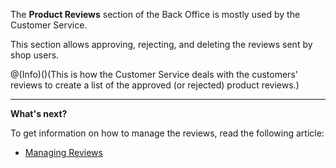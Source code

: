 The **Product Reviews** section of the Back Office is mostly used by the Customer Service. 

This section allows approving, rejecting, and deleting the reviews sent by shop users. 

@(Info)()(This is how the Customer Service deals with the customers' reviews to create a list of the approved (or rejected) product reviews.)

------

**What's next?**

To get information on how to manage the reviews, read the following article:

* [Managing Reviews](https://documentation.spryker.com/v1/docs/managing-product-reviews)